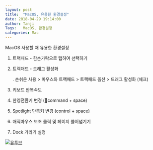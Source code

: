 ```yaml
---
layout: post
title:  "MacOS, 유용한 환경설정"
date: 2018-04-29 19:14:00
author: Tanji
Tags:   MacOS, 환경설정
categories: Mac
---
```


MacOS 사용할 때 유용한 환경설정

1. 트랙패드 - 한손가락으로 탭하여 선택하기
2. 트랙패드 - 드래그 활성화

   . 손쉬운 사용 > 마우스와 트랙패드 > 트랙패드 옵션 > 드래그 활성화 (체크)
4. 키보드 반복속도
5. 한영전환키 변경 (command + space)
6. Spotlight 단축키 변경 (control + space)
7. 매직마우스 보조 클릭 및 페이지 쓸어넘기기
8. Dock 가리기 설정

[![유투브](https://www.youtube.com/watch?v=3lpNQxlOpxo&t=30s/0.jpg)](https://www.youtube.com/watch?v=3lpNQxlOpxo&t=30s)